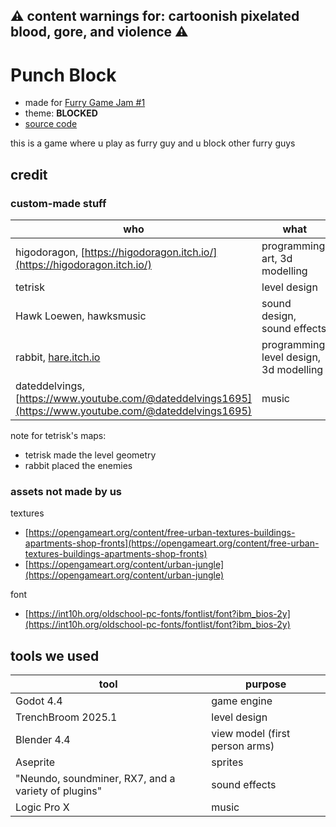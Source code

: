 ## ⚠ content warnings for: cartoonish pixelated blood, gore, and violence ⚠

# Punch Block

- made for [Furry Game Jam #1](https://itch.io/jam/furries)
- theme: **BLOCKED**
- [source code](https://github.com/higodoragon/punch_block)

this is a game where u play as furry guy and u block other furry guys

## credit

### custom-made stuff

| who                                                                                                     | what                                    |
| ------------------------------------------------------------------------------------------------------- | --------------------------------------- |
| higodoragon, [https://higodoragon.itch.io/](https://higodoragon.itch.io/)                               | programming, art, 3d modelling          |
| tetrisk                                                                                                 | level design                            |
| Hawk Loewen, hawksmusic                                                                                 | sound design, sound effects             |
| rabbit, [hare.itch.io](hare.itch.io)                                                                    | programming, level design, 3d modelling |
| dateddelvings, [https://www.youtube.com/@dateddelvings1695](https://www.youtube.com/@dateddelvings1695) | music                                   |

note for tetrisk's maps:

- tetrisk made the level geometry
- rabbit placed the enemies

### assets not made by us

textures

- [https://opengameart.org/content/free-urban-textures-buildings-apartments-shop-fronts](https://opengameart.org/content/free-urban-textures-buildings-apartments-shop-fronts)
- [https://opengameart.org/content/urban-jungle](https://opengameart.org/content/urban-jungle)

font

- [https://int10h.org/oldschool-pc-fonts/fontlist/font?ibm_bios-2y](https://int10h.org/oldschool-pc-fonts/fontlist/font?ibm_bios-2y)

## tools we used

| tool                                                | purpose                        |
| --------------------------------------------------- | ------------------------------ |
| Godot 4.4                                           | game engine                    |
| TrenchBroom 2025.1                                  | level design                   |
| Blender 4.4                                         | view model (first person arms) |
| Aseprite                                            | sprites                        |
| "Neundo, soundminer, RX7, and a variety of plugins" | sound effects                  |
| Logic Pro X                                         | music                          |
